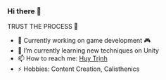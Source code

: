### Hi there 👋

<!--
**huytrinh76/huytrinh76** is a ✨ _special_ ✨ repository because its `README.md` (this file) appears on your GitHub profile.

Here are some ideas to get you started:

- 🔭 I’m currently working on ...
- 🌱 I’m currently learning ...
- 👯 I’m looking to collaborate on ...
- 🤔 I’m looking for help with ...
- 💬 Ask me about ...
- 📫 How to reach me: ...
- 😄 Pronouns: ...
- ⚡ Fun fact: ...
-->

TRUST THE PROCESS 🐺

- 🔭 Currently working on game development 🎮
- 🌱 I’m currently learning new techniques on Unity
- 📫 How to reach me: [Huy Trịnh](https://www.facebook.com/huytrinh76/)
- ⚡ Hobbies: Content Creation, Calisthenics
